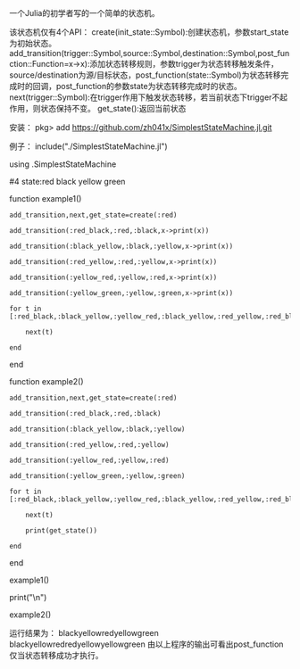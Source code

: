 一个Julia的初学者写的一个简单的状态机。

该状态机仅有4个API：
create(init_state::Symbol):创建状态机，参数start_state为初始状态。
add_transition(trigger::Symbol,source::Symbol,destination::Symbol,post_function::Function=x->x):添加状态转移规则，参数trigger为状态转移触发条件，source/destination为源/目标状态，post_function(state::Symbol)为状态转移完成时的回调，post_function的参数state为状态转移完成时的状态。
next(trigger::Symbol):在trigger作用下触发状态转移，若当前状态下trigger不起作用，则状态保持不变。
get_state():返回当前状态

安装：
pkg> add https://github.com/zh041x/SimplestStateMachine.jl.git

例子：
include("./SimplestStateMachine.jl")

using .SimplestStateMachine

#4 state:red black yellow green

function example1()

    add_transition,next,get_state=create(:red) 
    
    add_transition(:red_black,:red,:black,x->print(x))    
    
    add_transition(:black_yellow,:black,:yellow,x->print(x))    
    
    add_transition(:red_yellow,:red,:yellow,x->print(x))    
    
    add_transition(:yellow_red,:yellow,:red,x->print(x))    
    
    add_transition(:yellow_green,:yellow,:green,x->print(x))    
    
    for t in [:red_black,:black_yellow,:yellow_red,:black_yellow,:red_yellow,:red_black,:yellow_green]    
    
        next(t)        
        
    end    
    
end

function example2()

    add_transition,next,get_state=create(:red)    
    
    add_transition(:red_black,:red,:black)
    
    add_transition(:black_yellow,:black,:yellow)    
    
    add_transition(:red_yellow,:red,:yellow)    
    
    add_transition(:yellow_red,:yellow,:red)    
    
    add_transition(:yellow_green,:yellow,:green)    
    
    for t in [:red_black,:black_yellow,:yellow_red,:black_yellow,:red_yellow,:red_black,:yellow_green]    
    
        next(t)        
        
        print(get_state())        
        
    end    
    
end

example1()

print("\n")

example2()

运行结果为：
blackyellowredyellowgreen
blackyellowredredyellowyellowgreen
由以上程序的输出可看出post_function仅当状态转移成功才执行。
